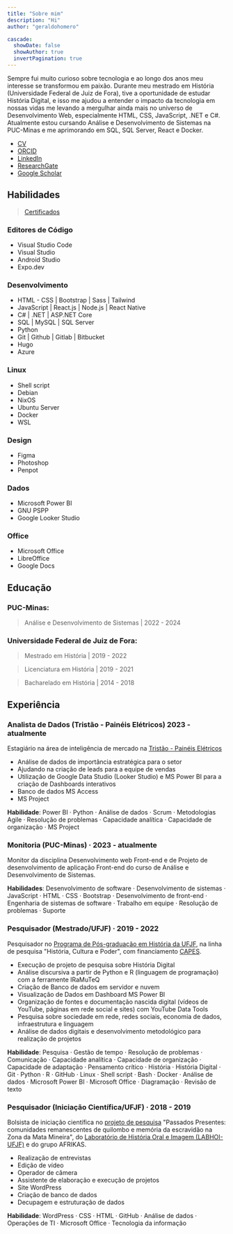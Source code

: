 ```yaml
---
title: "Sobre mim"
description: "Hi"
author: "geraldohomero"

cascade:
  showDate: false
  showAuthor: true
  invertPagination: true
---
```


Sempre fui muito curioso sobre tecnologia e ao longo dos anos meu interesse se transformou em paixão. Durante meu mestrado em História (Universidade Federal de Juiz de Fora), tive a oportunidade de estudar História Digital, e isso me ajudou a entender o impacto da tecnologia em nossas vidas me levando a mergulhar ainda mais no universo de Desenvolvimento Web, especialmente HTML, CSS, JavaScript, .NET e C#. Atualmente estou cursando Análise e Desenvolvimento de Sistemas na PUC-Minas e me aprimorando em SQL, SQL Server, React e Docker.


- [CV](http://lattes.cnpq.br/9924558848538635)
- [ORCID](https://orcid.org/0000-0001-6686-7182)
- [LinkedIn](https://linkedin.com/in/geraldohomero/?locale=en_US)
- [ResearchGate](https://www.researchgate.net/profile/Geraldo-Couto-Neto)
- [Google Scholar](https://scholar.google.com/citations?hl=pt-BR&user=QcUrmPYAAAAJ)

## Habilidades 

> [Certificados](../certificates)

 ### **Editores de Código**

  - Visual Studio Code 
  - Visual Studio
  - Android Studio 
  - Expo.dev

### **Desenvolvimento**
  - HTML - CSS | Bootstrap | Sass | Tailwind 
  - JavaScript | React.js | Node.js | React Native 
  - C# | .NET | ASP.NET Core 
  - SQL | MySQL | SQL Server 
  - Python 
  - Git | Github | Gitlab | Bitbucket 
  - Hugo    
  - Azure 
### **Linux**
  - Shell script 
  - Debian 
  - NixOS 
  - Ubuntu Server 
  - Docker 
  - WSL 
### **Design**
  - Figma 
  - Photoshop 
  - Penpot 
### **Dados**
  - Microsoft Power BI 
  - GNU PSPP
  - Google Looker Studio 
### **Office**
  - Microsoft Office 
  - LibreOffice 
  - Google Docs 

## Educação

### **PUC-Minas:**
>Análise e Desenvolvimento de Sistemas | 2022 - 2024
### **Universidade Federal de Juiz de Fora:**
>Mestrado em História | 2019 - 2022

>Licenciatura em História | 2019 - 2021

>Bacharelado em História | 2014 - 2018

## Experiência

### **Analista de Dados (Tristão - Painéis Elétricos)** 2023 - atualmente

Estagiário na área de inteligência de mercado na [Tristão - Painéis Elétricos](https://tristao.ind.br)

- Análise de dados de importância estratégica para o setor
- Ajudando na criação de leads para a equipe de vendas
- Utilização de Google Data Studio (Looker Studio) e MS Power BI para a criação de Dashboards interativos
- Banco de dados MS Access
- MS Project

**Habilidade**: Power BI · Python · Análise de dados · Scrum · Metodologias Agile · Resolução de problemas · Capacidade analítica · Capacidade de organização · MS Project

### **Monitoria (PUC-Minas)** · 2023 - atualmente

Monitor da disciplina Desenvolvimento web Front-end e de Projeto de desenvolvimento de aplicação Front-end do curso de Análise e Desenvolvimento de Sistemas.

**Habilidades**: Desenvolvimento de software · Desenvolvimento de sistemas · JavaScript · HTML · CSS · Bootstrap · Desenvolvimento de front-end · Engenharia de sistemas de software · Trabalho em equipe · Resolução de problemas · Suporte

### **Pesquisador (Mestrado/UFJF)** · 2019 - 2022

Pesquisador no [Programa de Pós-graduação em História da UFJF](https://www2.ufjf.br/ppghistoria/), na linha de pesquisa "História, Cultura e Poder", com financiamento [CAPES](https://www.gov.br/capes/).

- Execução de projeto de pesquisa sobre História Digital
- Análise discursiva a partir de Python e R (linguagem de programação) com a ferramente IRaMuTeQ
- Criação de Banco de dados em servidor e nuvem
- Visualização de Dados em Dashboard MS Power BI
- Organização de fontes e documentação nascida digital (vídeos de YouTube, páginas em rede social e sites) com YouTube Data Tools
- Pesquisa sobre sociedade em rede, redes sociais, economia de dados, infraestrutura e linguagem
- Análise de dados digitais e desenvolvimento metodológico para realização de projetos

**Habilidade**: Pesquisa · Gestão de tempo · Resolução de problemas · Comunicação · Capacidade analítica · Capacidade de organização · Capacidade de adaptação · Pensamento crítico · História · História Digital · Git · Python · R · GitHub · Linux · Shell script · Bash · Docker · Análise de dados · Microsoft Power BI · Microsoft Office · Diagramação · Revisão de texto

### **Pesquisador (Iniciação Científica/UFJF)** · 2018 - 2019

Bolsista de iniciação científica no [projeto de pesquisa](https://www.ufjf.br/labhoi/juiz-de-fora-cidade-negra-centro-de-referencia-sobre-a-memoria-negra-em-juiz-de-fora/indice-acervo-juiz-de-fora-cidade-negra/) "Passados Presentes: comunidades remanescentes de quilombo e memória da escravidão na Zona da Mata Mineira", do [Laboratório de História Oral e Imagem (LABHOI-UFJF)](https://www.ufjf.br/labhoi/) e do grupo AFRIKAS.

- Realização de entrevistas
- Edição de vídeo
- Operador de câmera 
- Assistente de elaboração e execução de projetos
- Site WordPress 
- Criação de banco de dados 
- Decupagem e estruturação de dados

**Habilidade**: WordPress · CSS · HTML · GitHub · Análise de dados · Operações de TI · Microsoft Office · Tecnologia da informação
